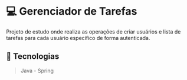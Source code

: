 # 💻 Gerenciador de Tarefas
Projeto de estudo onde realiza as operações de criar usuários e lista de tarefas para cada usuário
específico de forma autenticada.

## 🚀 Tecnologias  
>Java - Spring







